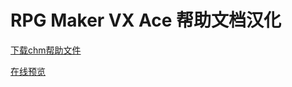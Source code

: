 
RPG Maker VX Ace 帮助文档汉化
===

[下载chm帮助文件](http://rm.66rpg.com/thread-369922-1-1.html)

[在线预览](http://VIPArcher.github.io/RMVA-F1)
